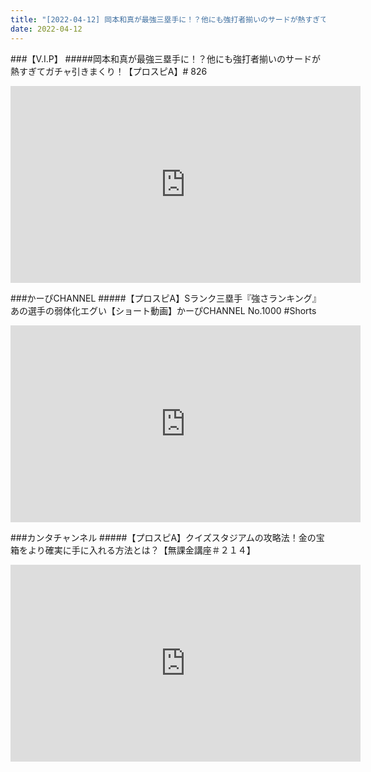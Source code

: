 ```yaml
---
title: "[2022-04-12] 岡本和真が最強三塁手に！？他にも強打者揃いのサードが熱すぎてガチャ引きまくり！【プロスピA】# 826 他"
date: 2022-04-12
---
```

###【V.I.P】
#####岡本和真が最強三塁手に！？他にも強打者揃いのサードが熱すぎてガチャ引きまくり！【プロスピA】# 826
<iframe width="560" height="315" src="https://www.youtube.com/embed/YSydu0nJno8" frameborder="0" allow="accelerometer; autoplay; clipboard-write; encrypted-media; gyroscope; picture-in-picture" allowfullscreen></iframe>

###かーぴCHANNEL
#####【プロスピA】Sランク三塁手『強さランキング』あの選手の弱体化エグい【ショート動画】かーぴCHANNEL No.1000 #Shorts
<iframe width="560" height="315" src="https://www.youtube.com/embed/dMCrJ17oGOA" frameborder="0" allow="accelerometer; autoplay; clipboard-write; encrypted-media; gyroscope; picture-in-picture" allowfullscreen></iframe>

###カンタチャンネル
#####【プロスピA】クイズスタジアムの攻略法！金の宝箱をより確実に手に入れる方法とは？【無課金講座＃２１４】
<iframe width="560" height="315" src="https://www.youtube.com/embed/4sCR04jkQWY" frameborder="0" allow="accelerometer; autoplay; clipboard-write; encrypted-media; gyroscope; picture-in-picture" allowfullscreen></iframe>

